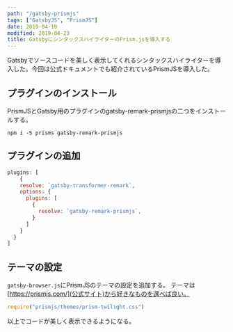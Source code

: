 ```yaml
---
path: "/gatsby-prismjs"
tags: ["GatsbyJS", "PrismJS"]
date: 2019-04-19
modified: 2019-04-23
title: GatsbyにシンタックスハイライターのPrism.jsを導入する
---
```


Gatsbyでソースコードを美しく表示してくれるシンタックスハイライターを導入した。今回は公式ドキュメントでも紹介されているPrismJSを導入した。

## プラグインのインストール
PrismJSとGatsby用のプラグインのgatsby-remark-prismjsの二つをインストールする。

```shell
npm i -S prisms gatsby-remark-prismjs
```

## プラグインの追加
```javascript
plugins: [
	{
    resolve: `gatsby-transformer-remark`,
    options: {
      plugins: [
        {
          resolve: `gatsby-remark-prismjs`,
        }
      ]
    }
  }
]
```

## テーマの設定
`gatsby-browser.js`にPrismJSのテーマの設定を追加する。
テーマは[https://prismjs.com/](公式サイト)から好きなものを選べば良い。

```javascript
require("prismjs/themes/prism-twilight.css")
```

以上でコードが美しく表示できるようになる。